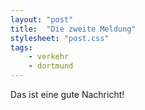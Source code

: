 ```yaml
---
layout: "post"
title:  "Die zweite Meldung"
stylesheet: "post.css"
tags:
    - verkehr
    - dortmund
---
```


Das ist eine gute Nachricht!